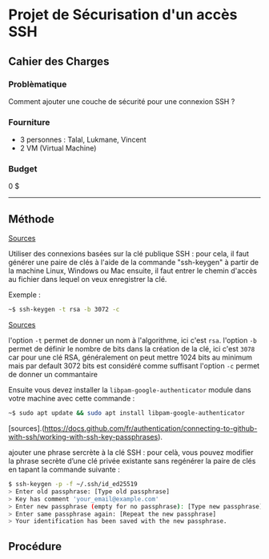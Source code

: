 # Projet de Sécurisation d'un accès SSH

## Cahier des Charges

### Problèmatique

Comment ajouter une couche de sécurité pour une connexion SSH ?

### Fourniture

- 3 personnes : Talal, Lukmane, Vincent
- 2 VM (Virtual Machine)

### Budget

0 $

---


## Méthode

[Sources](https://www.rcdevs.com/fr/7-ways-to-secure-your-ssh-server/)

   Utiliser des connexions basées sur la clé publique SSH :
   pour cela, il faut générer une paire de clés à l'aide de la commande "ssh-keygen" à partir de la machine Linux, Windows ou Mac ensuite, il faut entrer le chemin d'accès au fichier dans lequel on veux enregistrer la clé.


   Exemple :

   ```sh
   ~$ ssh-keygen -t rsa -b 3072 -c
   ```

[Sources](https://www.man7.org/linux/man-pages/man1/ssh-keygen.1.html) 

l'option `-t` permet de donner un nom à l'algorithme, ici c'est `rsa`. l'option `-b` permet de définir le nombre de bits dans la création de la clé, ici c'est `3078` car pour une clé RSA, généralement on peut mettre 1024 bits au minimum mais par default 3072 bits est considéré comme suffisant l'option `-c` permet de donner un commantaire


Ensuite vous devez installer la `libpam-google-authenticator` module dans votre machine avec cette commande :

```sh
~$ sudo apt update && sudo apt install libpam-google-authenticator
```
[sources].(https://docs.github.com/fr/authentication/connecting-to-github-with-ssh/working-with-ssh-key-passphrases).

ajouter une phrase sercrète à la clé SSH : pour celà, vous pouvez modifier la phrase secrète d’une clé privée existante sans regénérer la paire de clés en tapant la commande suivante : 
```sh
$ ssh-keygen -p -f ~/.ssh/id_ed25519
> Enter old passphrase: [Type old passphrase]
> Key has comment 'your_email@example.com'
> Enter new passphrase (empty for no passphrase): [Type new passphrase]
> Enter same passphrase again: [Repeat the new passphrase]
> Your identification has been saved with the new passphrase.
```
## Procédure


